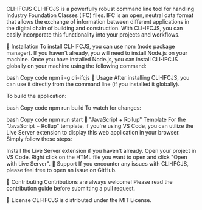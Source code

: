 CLI-IFCJS
CLI-IFCJS is a powerfully robust command line tool for handling Industry Foundation Classes (IFC) files. IFC is an open, neutral data format that allows the exchange of information between different applications in the digital chain of building and construction. With CLI-IFCJS, you can easily incorporate this functionality into your projects and workflows.

🚀 Installation
To install CLI-IFCJS, you can use npm (node package manager). If you haven't already, you will need to install Node.js on your machine. Once you have installed Node.js, you can install CLI-IFCJS globally on your machine using the following command:

bash
Copy code
npm i -g cli-ifcjs
📖 Usage
After installing CLI-IFCJS, you can use it directly from the command line (if you installed it globally).

To build the application:

bash
Copy code
npm run build
To watch for changes:

bash
Copy code
npm run start
🎨 "JavaScript + Rollup" Template
For the "JavaScript + Rollup" template, if you're using VS Code, you can utilize the Live Server extension to display this web application in your browser. Simply follow these steps:

Install the Live Server extension if you haven't already.
Open your project in VS Code.
Right click on the HTML file you want to open and click "Open with Live Server".
🤝 Support
If you encounter any issues with CLI-IFCJS, please feel free to open an issue on GitHub.

🌟 Contributing
Contributions are always welcome! Please read the contribution guide before submitting a pull request.

📄 License
CLI-IFCJS is distributed under the MIT License.
